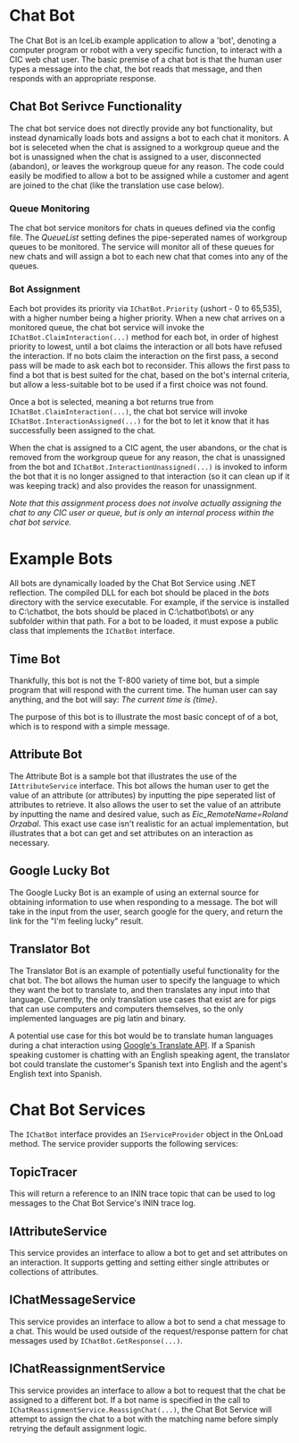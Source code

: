 Chat Bot
========

The Chat Bot is an IceLib example application to allow a 'bot', denoting a computer program or robot with a very specific function, to interact with a CIC web chat user. The basic premise of a chat bot is that the human user types a message into the chat, the bot reads that message, and then responds with an appropriate response.


Chat Bot Serivce Functionality
------------------------------

The chat bot service does not directly provide any bot functionality, but instead dynamically loads bots and assigns a bot to each chat it monitors. A bot is seleceted when the chat is assigned to a workgroup queue and the bot is unassigned when the chat is assigned to a user, disconnected (abandon), or leaves the workgroup queue for any reason. The code could easily be modified to allow a bot to be assigned while a customer and agent are joined to the chat (like the translation use case below).


### Queue Monitoring

The chat bot service monitors for chats in queues defined via the config file. The _QueueList_ setting defines the pipe-seperated names of workgroup queues to be monitored. The service will monitor all of these queues for new chats and will assign a bot to each new chat that comes into any of the queues.


### Bot Assignment

Each bot provides its priority via `IChatBot.Priority` (ushort - 0 to 65,535), with a higher number being a higher priority. When a new chat arrives on a monitored queue, the chat bot service will invoke the `IChatBot.ClaimInteraction(...)` method for each bot, in order of highest priority to lowest, until a bot claims the interaction or all bots have refused the interaction. If no bots claim the interaction on the first pass, a second pass will be made to ask each bot to reconsider. This allows the first pass to find a bot that is best suited for the chat, based on the bot's internal criteria, but allow a less-suitable bot to be used if a first choice was not found.

Once a bot is selected, meaning a bot returns true from `IChatBot.ClaimInteraction(...)`, the chat bot service will invoke `IChatBot.InteractionAssigned(...)` for the bot to let it know that it has successfully been assigned to the chat.

When the chat is assigned to a CIC agent, the user abandons, or the chat is removed from the workgroup queue for any reason, the chat is unassigned from the bot and `IChatBot.InteractionUnassigned(...)` is invoked to inform the bot that it is no longer assigned to that interaction (so it can clean up if it was keeping track) and also provides the reason for unassignment.

_Note that this assignment process does not involve actually assigning the chat to any CIC user or queue, but is only an internal process within the chat bot service._


Example Bots
============

All bots are dynamically loaded by the Chat Bot Service using .NET reflection. The compiled DLL for each bot should be placed in the _bots_ directory with the service executable. For example, if the service is installed to C:\chatbot\, the bots should be placed in C:\chatbot\bots\ or any subfolder within that path. For a bot to be loaded, it must expose a public class that implements the `IChatBot` interface.


Time Bot
--------

Thankfully, this bot is not the T-800 variety of time bot, but a simple program that will respond with the current time. The human user can say anything, and the bot will say: _The current time is {time}_.

The purpose of this bot is to illustrate the most basic concept of of a bot, which is to respond with a simple message.


Attribute Bot
-------------

The Attribute Bot is a sample bot that illustrates the use of the `IAttributeService` interface. This bot allows the human user to get the value of an attribute (or attributes) by inputting the pipe seperated list of attributes to retrieve. It also allows the user to set the value of an attribute by inputting the name and desired value, such as _Eic\_RemoteName=Roland Orzabal_. This exact use case isn't realistic for an actual implementation, but illustrates that a bot can get and set attributes on an interaction as necessary.


Google Lucky Bot
----------------

The Google Lucky Bot is an example of using an external source for obtaining information to use when responding to a message. The bot will take in the input from the user, search google for the query, and return the link for the "I'm feeling lucky" result.


Translator Bot
--------------

The Translator Bot is an example of potentially useful functionality for the chat bot. The bot allows the human user to specify the language to which they want the bot to translate to, and then translates any input into that language. Currently, the only translation use cases that exist are for pigs that can use computers and computers themselves, so the only implemented languages are pig latin and binary. 

A potential use case for this bot would be to translate human languages during a chat interaction using [Google's Translate API]. If a Spanish speaking customer is chatting with an English speaking agent, the translator bot could translate the customer's Spanish text into English and the agent's English text into Spanish.


Chat Bot Services
=================

The `IChatBot` interface provides an `IServiceProvider` object in the OnLoad method. The service provider supports the following services:


TopicTracer
-----------

This will return a reference to an ININ trace topic that can be used to log messages to the Chat Bot Service's ININ trace log.


IAttributeService
-----------------

This service provides an interface to allow a bot to get and set attributes on an interaction. It supports getting and setting either single attributes or collections of attributes.


IChatMessageService
-------------------

This service provides an interface to allow a bot to send a chat message to a chat. This would be used outside of the request/response pattern for chat messages used by `IChatBot.GetResponse(...)`. 


IChatReassignmentService
------------------------

This service provides an interface to allow a bot to request that the chat be assigned to a different bot. If a bot name is specified in the call to `IChatReassignmentService.ReassignChat(...)`, the Chat Bot Service will attempt to assign the chat to a bot with the matching name before simply retrying the default assignment logic.



[Google's Translate API]:https://cloud.google.com/translate/
